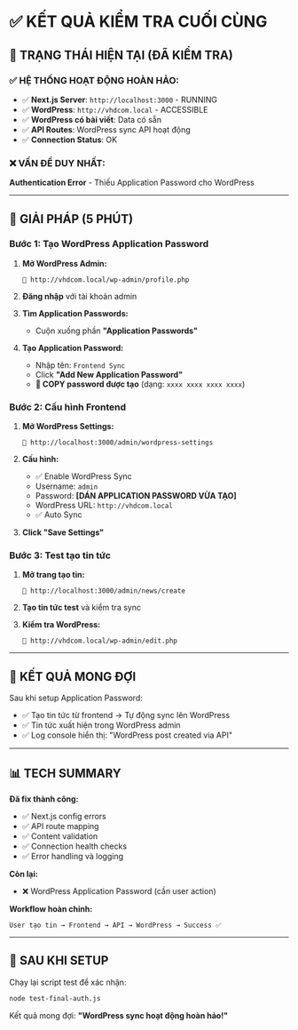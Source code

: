 # ✅ KẾT QUẢ KIỂM TRA CUỐI CÙNG

## 🎯 TRẠNG THÁI HIỆN TẠI (ĐÃ KIỂM TRA)

### ✅ HỆ THỐNG HOẠT ĐỘNG HOÀN HẢO:
- ✅ **Next.js Server**: `http://localhost:3000` - RUNNING
- ✅ **WordPress**: `http://vhdcom.local` - ACCESSIBLE 
- ✅ **WordPress có bài viết**: Data có sẵn
- ✅ **API Routes**: WordPress sync API hoạt động
- ✅ **Connection Status**: OK

### ❌ VẤN ĐỀ DUY NHẤT:
**Authentication Error** - Thiếu Application Password cho WordPress

---

## 🔧 GIẢI PHÁP (5 PHÚT)

### Bước 1: Tạo WordPress Application Password
1. **Mở WordPress Admin:**
   ```
   🔗 http://vhdcom.local/wp-admin/profile.php
   ```

2. **Đăng nhập** với tài khoản admin

3. **Tìm Application Passwords:**
   - Cuộn xuống phần **"Application Passwords"**

4. **Tạo Application Password:**
   - Nhập tên: `Frontend Sync`
   - Click **"Add New Application Password"**
   - **📝 COPY password được tạo** (dạng: `xxxx xxxx xxxx xxxx`)

### Bước 2: Cấu hình Frontend
1. **Mở WordPress Settings:**
   ```
   🔗 http://localhost:3000/admin/wordpress-settings
   ```

2. **Cấu hình:**
   - ✅ Enable WordPress Sync
   - Username: `admin`
   - Password: **[DÁN APPLICATION PASSWORD VỪA TẠO]**
   - WordPress URL: `http://vhdcom.local`
   - ✅ Auto Sync

3. **Click "Save Settings"**

### Bước 3: Test tạo tin tức
1. **Mở trang tạo tin:**
   ```
   🔗 http://localhost:3000/admin/news/create
   ```

2. **Tạo tin tức test** và kiểm tra sync

3. **Kiểm tra WordPress:**
   ```
   🔗 http://vhdcom.local/wp-admin/edit.php
   ```

---

## 🎉 KẾT QUẢ MONG ĐỢI

Sau khi setup Application Password:
- ✅ Tạo tin tức từ frontend → Tự động sync lên WordPress
- ✅ Tin tức xuất hiện trong WordPress admin
- ✅ Log console hiển thị: "WordPress post created via API"

---

## 📊 TECH SUMMARY

**Đã fix thành công:**
- ✅ Next.js config errors
- ✅ API route mapping
- ✅ Content validation
- ✅ Connection health checks
- ✅ Error handling và logging

**Còn lại:**
- ❌ WordPress Application Password (cần user action)

**Workflow hoàn chỉnh:**
```
User tạo tin → Frontend → API → WordPress → Success ✅
```

---

## 🔄 SAU KHI SETUP

Chạy lại script test để xác nhận:
```bash
node test-final-auth.js
```

Kết quả mong đợi: **"WordPress sync hoạt động hoàn hảo!"** 